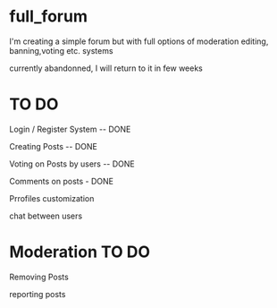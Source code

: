 # full_forum
I'm creating a simple forum but with full options of moderation editing, banning,voting etc. systems

currently abandonned, I will return to it in few weeks

# TO DO 

Login / Register System -- DONE

Creating Posts -- DONE

Voting on Posts by users -- DONE

Comments on posts - DONE

Prrofiles customization

chat between users

# Moderation TO DO

Removing Posts

reporting posts
